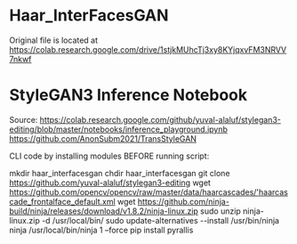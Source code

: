# Haar_InterFacesGAN
Original file is located at
    https://colab.research.google.com/drive/1stjkMUhcTj3xy8KYjqxvFM3NRVV7nkwf
# StyleGAN3 Inference Notebook
Source:
https://colab.research.google.com/github/yuval-alaluf/stylegan3-editing/blob/master/notebooks/inference_playground.ipynb
https://github.com/AnonSubm2021/TransStyleGAN


CLI code by installing modules BEFORE running script:

mkdir haar_interfacesgan
chdir haar_interfacesgan
git clone https://github.com/yuval-alaluf/stylegan3-editing
wget https://github.com/opencv/opencv/raw/master/data/haarcascades/'haarcascade_frontalface_default.xml
wget https://github.com/ninja-build/ninja/releases/download/v1.8.2/ninja-linux.zip
sudo unzip ninja-linux.zip -d /usr/local/bin/
sudo update-alternatives --install /usr/bin/ninja ninja /usr/local/bin/ninja 1 –force
pip install pyrallis
